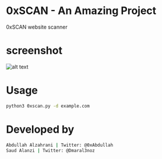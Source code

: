 # 0xSCAN - An Amazing Project
 0xSCAN website scanner

# screenshot

![alt text](https://github.com/0xAbdullah/0xSCAN/blob/master/Screenshot.png)

# Usage
```bash
python3 0xscan.py -d example.com

```
# Developed by
``` bash
Abdullah Alzahrani | Twitter: @0xAbdullah
Saud Alanzi | Twitter: @Dmaral3noz
```
